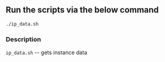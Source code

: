 ## Run the scripts via the below command

`./ip_data.sh`

### Description

`ip_data.sh` -- gets instance data